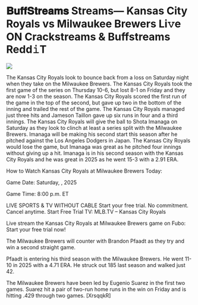 # 𝐁𝐮𝐟𝐟𝐒𝐭𝐫𝐞𝐚𝐦𝐬 Streams— Kansas City Royals vs Milwaukee Brewers Li𝚟e ON Crackstreams & Buffstreams Redd𝚒T  
  
  
[![](https://i.imgur.com/qSNzIqt.png)](https://movie.rssnews.media/WRJgWlT.php)  
  
The Kansas City Royals look to bounce back from a loss on Saturday night when they take on the Milwaukee Brewers. The Kansas City Royals took the first game of the series on Thursday 10-6, but lost 8-1 on Friday and they are now 1-3 on the season. The Kansas City Royals scored the first run of the game in the top of the second, but gave up two in the bottom of the inning and trailed the rest of the game. The Kansas City Royals managed just three hits and Jameson Taillon gave up six runs in four and a third innings. The Kansas City Royals will give the ball to Shota Imanaga on Saturday as they look to clinch at least a series split with the Milwaukee Brewers. Imanaga will be making his second start this season after he pitched against the Los Angeles Dodgers in Japan. The Kansas City Royals would lose the game, but Imanaga was great as he pitched four innings without giving up a hit. Imanaga is in his second season with the Kansas City Royals and he was great in 2025 as he went 15-3 with a 2.91 ERA.

How to Watch Kansas City Royals at Milwaukee Brewers Today:

Game Date: Saturday, , 2025

Game Time: 8:00 p.m. ET

LIVE SPORTS & TV WITHOUT CABLE
Start your free trial. No commitment. Cancel anytime.
Start Free Trial
TV: MLB.TV – Kansas City Royals

Live stream the Kansas City Royals at Milwaukee Brewers game on Fubo: Start your free trial now!

The Milwaukee Brewers will counter with Brandon Pfaadt as they try and win a second straight game.

Pfaadt is entering his third season with the Milwaukee Brewers. He went 11-10 in 2025 with a 4.71 ERA. He struck out 185 last season and walked just 42.

The Milwaukee Brewers have been led by Eugenio Suarez in the first two games. Suarez hit a pair of two-run home runs in the win on Friday and is hitting .429 through two games. [XrsqqkR]